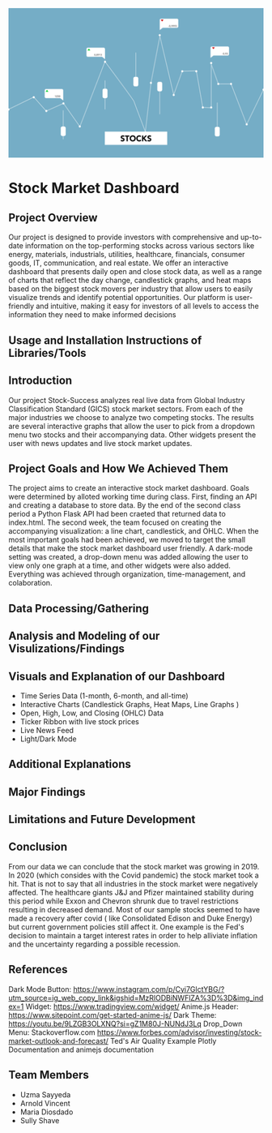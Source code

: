 ![Header](images/pexels-monstera-production-5849595.jpg)

# Stock Market Dashboard

## Project Overview

Our project is designed to provide investors with comprehensive and up-to-date information on the top-performing stocks across various sectors like energy, materials, industrials, utilities, healthcare, financials, consumer goods, IT, communication, and real estate. We offer an interactive dashboard that presents daily open and close stock data, as well as a range of charts that reflect the day change, candlestick graphs, and heat maps based on the biggest stock movers per industry that allow users to easily visualize trends and identify potential opportunities. Our platform is user-friendly and intuitive, making it easy for investors of all levels to access the information they need to make informed decisions

## Usage and Installation Instructions of Libraries/Tools

## Introduction 
Our project Stock-Success analyzes real live data from Global Industry Classification Standard (GICS) stock market sectors. From each of the major industries we choose to analyze two competing stocks. The results are several interactive graphs that allow the user to pick from a dropdown menu two stocks and their accompanying data. Other widgets present the user with news updates and live stock market updates.
## Project Goals and How We Achieved Them
The project aims to create an interactive stock market dashboard. Goals were determined by alloted working time during class. First, finding an API and creating a database to store data. By the end of the second class period a Python Flask API had been craeted that returned data to index.html. The second week, the team focused on creating the accompanying visualization: a line chart, candlestick, and OHLC. When the most important goals had been achieved, we moved to target the small details that make the stock market dashboard user friendly. A dark-mode setting was created, a drop-down menu was added allowing the user to view only one graph at a time, and other widgets were also added. Everything was achieved through organization, time-management, and colaboration.
## Data Processing/Gathering

## Analysis and Modeling of our Visulizations/Findings

## Visuals and Explanation of our Dashboard

- Time Series Data (1-month, 6-month, and all-time)
- Interactive Charts (Candlestick Graphs, Heat Maps, Line Graphs )
- Open, High, Low, and Closing (OHLC) Data
- Ticker Ribbon with live stock prices
- Live News Feed
- Light/Dark Mode

## Additional Explanations

## Major Findings

## Limitations and Future Development

## Conclusion
From our data we can conclude that the stock market was growing in 2019. In 2020 (which consides with the Covid pandemic) the stock market took a hit. That is not to say that all industries in the stock market were negatively affected. The healthcare giants J&J and Pfizer maintained stability during this period while Exxon and Chevron shrunk due to travel restrictions resulting in decreased demand. Most of our sample stocks seemed to have made a recovery after covid ( like Consolidated Edison and Duke Energy) but current government policies still affect it. One example is the Fed's decision to maintain a target interest rates in order to help alliviate inflation and the uncertainty regarding a possible recession.
## References
Dark Mode Button: https://www.instagram.com/p/Cyi7GlctYBG/?utm_source=ig_web_copy_link&igshid=MzRlODBiNWFlZA%3D%3D&img_index=1
Widget: https://www.tradingview.com/widget/
Anime.js Header: https://www.sitepoint.com/get-started-anime-js/
Dark Theme: https://youtu.be/9LZGB3OLXNQ?si=gZ1M80J-NUNdJ3Lq
Drop_Down Menu: Stackoverflow.com
https://www.forbes.com/advisor/investing/stock-market-outlook-and-forecast/
Ted's Air Quality Example
Plotly Documentation and animejs documentation

## Team Members

- Uzma Sayyeda
- Arnold Vincent
- Maria Diosdado
- Sully Shave
